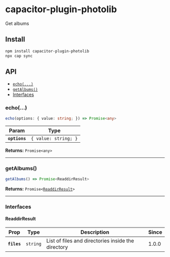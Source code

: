 # capacitor-plugin-photolib

Get albums

## Install

```bash
npm install capacitor-plugin-photolib
npx cap sync
```

## API

<docgen-index>

* [`echo(...)`](#echo)
* [`getAlbums()`](#getalbums)
* [Interfaces](#interfaces)

</docgen-index>

<docgen-api>
<!--Update the source file JSDoc comments and rerun docgen to update the docs below-->

### echo(...)

```typescript
echo(options: { value: string; }) => Promise<any>
```

| Param         | Type                            |
| ------------- | ------------------------------- |
| **`options`** | <code>{ value: string; }</code> |

**Returns:** <code>Promise&lt;any&gt;</code>

--------------------


### getAlbums()

```typescript
getAlbums() => Promise<ReaddirResult>
```

**Returns:** <code>Promise&lt;<a href="#readdirresult">ReaddirResult</a>&gt;</code>

--------------------


### Interfaces


#### ReaddirResult

| Prop        | Type                | Description                                        | Since |
| ----------- | ------------------- | -------------------------------------------------- | ----- |
| **`files`** | <code>string</code> | List of files and directories inside the directory | 1.0.0 |

</docgen-api>

